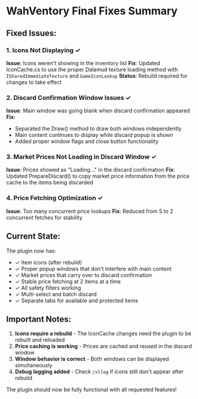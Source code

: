 # WahVentory Final Fixes Summary

## Fixed Issues:

### 1. Icons Not Displaying ✓
**Issue**: Icons weren't showing in the inventory list
**Fix**: Updated IconCache.cs to use the proper Dalamud texture loading method with `ISharedImmediateTexture` and `GameIconLookup`
**Status**: Rebuild required for changes to take effect

### 2. Discard Confirmation Window Issues ✓
**Issue**: Main window was going blank when discard confirmation appeared
**Fix**: 
- Separated the Draw() method to draw both windows independently
- Main content continues to display while discard popup is shown
- Added proper window flags and close button functionality

### 3. Market Prices Not Loading in Discard Window ✓
**Issue**: Prices showed as "Loading..." in the discard confirmation
**Fix**: Updated PrepareDiscard() to copy market price information from the price cache to the items being discarded

### 4. Price Fetching Optimization ✓
**Issue**: Too many concurrent price lookups
**Fix**: Reduced from 5 to 2 concurrent fetches for stability

## Current State:

The plugin now has:
- ✓ Item icons (after rebuild)
- ✓ Proper popup windows that don't interfere with main content
- ✓ Market prices that carry over to discard confirmation
- ✓ Stable price fetching at 2 items at a time
- ✓ All safety filters working
- ✓ Multi-select and batch discard
- ✓ Separate tabs for available and protected items

## Important Notes:

1. **Icons require a rebuild** - The IconCache changes need the plugin to be rebuilt and reloaded
2. **Price caching is working** - Prices are cached and reused in the discard window
3. **Window behavior is correct** - Both windows can be displayed simultaneously
4. **Debug logging added** - Check `/xllog` if icons still don't appear after rebuild

The plugin should now be fully functional with all requested features!
